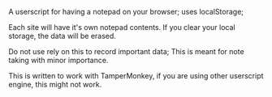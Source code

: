 A userscript for having a notepad on your browser; uses localStorage;

Each site will have it's own notepad contents. If you clear your local storage, the data will be erased.

Do not use rely on this to record important data; This is meant for note taking with minor importance.

This is written to work with TamperMonkey, if you are using other userscript engine, this might not work.